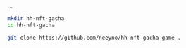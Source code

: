 ...



```bash
mkdir hh-nft-gacha
cd hh-nft-gacha
```

```bash
git clone https://github.com/neeyno/hh-nft-gacha-game .
```
